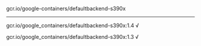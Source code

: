 gcr.io/google-containers/defaultbackend-s390x 

----
gcr.io/google_containers/defaultbackend-s390x:1.4 √

gcr.io/google_containers/defaultbackend-s390x:1.3 √

